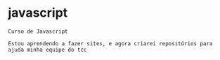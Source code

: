 # javascript 

    Curso de Javascript 

    Estou aprendendo a fazer sites, e agora criarei repositórios para ajuda minha equipe do tcc
